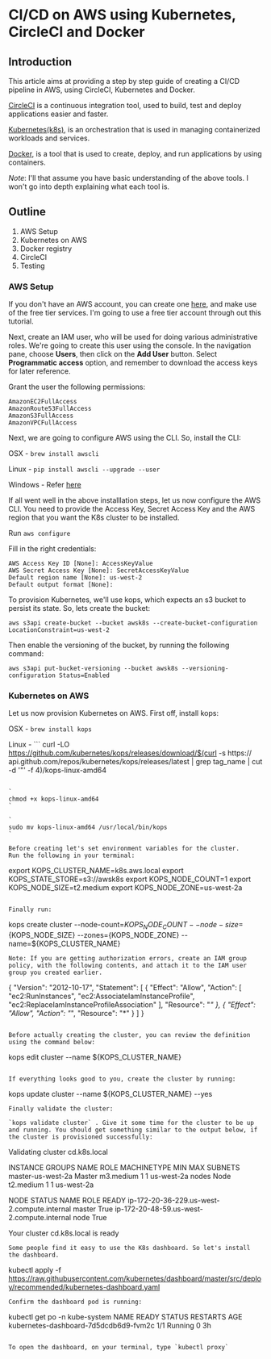 # CI/CD on AWS using Kubernetes, CircleCI and Docker


## Introduction

This article aims at providing a step by step guide of creating a CI/CD pipeline in AWS, using CircleCI, Kubernetes and Docker.

[CircleCI](https://circleci.com/) is a continuous integration tool, used to build, test and deploy applications easier and faster.

[Kubernetes(k8s)](https://kubernetes.io/), is an orchestration that is used in managing containerized workloads and services.

[Docker](https://www.docker.com/), is a tool that is used to create, deploy, and run applications by using containers.

*Note*: I'll that assume you have basic understanding of the above tools. I won't go into depth explaining what each tool is.

## Outline
1. AWS Setup
2. Kubernetes on AWS
3. Docker registry
4. CircleCI
5. Testing

### AWS Setup
If you don't have an AWS account, you can create one [here](https://aws.amazon.com/free/), and make use of the free tier services. I'm going to use a free tier account through out this tutorial.

Next, create an IAM user, who will be used for doing various administrative roles. We're going to create this user using the console. In the navigation pane, choose **Users**, then click on the **Add User** button. Select **Programmatic access** option, and remember to download the access keys for later reference.

Grant the user the following permissions:

```
AmazonEC2FullAccess
AmazonRoute53FullAccess
AmazonS3FullAccess
AmazonVPCFullAccess
```

Next, we are going to configure AWS using the CLI. So, install the CLI:

OSX - `brew install awscli`

Linux - `pip install awscli --upgrade --user`

Windows - Refer [here](https://docs.aws.amazon.com/cli/latest/userguide/awscli-install-windows.html)

If all went well in the above installlation steps, let us now configure the AWS CLI. You need to provide the Access Key, Secret Access Key and the AWS region that you want the K8s cluster to be installed. 

Run `aws configure`

Fill in the right credentials:

```
AWS Access Key ID [None]: AccessKeyValue
AWS Secret Access Key [None]: SecretAccessKeyValue
Default region name [None]: us-west-2
Default output format [None]:
```

To provision Kubernetes, we'll use kops, which expects an s3 bucket to persist its state. So, lets create the bucket:

```
aws s3api create-bucket --bucket awsk8s --create-bucket-configuration LocationConstraint=us-west-2

```
Then enable the versioning of the bucket, by running the following command:

``` 
aws s3api put-bucket-versioning --bucket awsk8s --versioning-configuration Status=Enabled
```

### Kubernetes on AWS

Let us now provision Kubernetes on AWS. First off, install kops:

OSX - `brew install kops`

Linux - ```
         curl -LO https://github.com/kubernetes/kops/releases/download/$(curl -s https://		  api.github.com/repos/kubernetes/kops/releases/latest | grep tag_name | cut -d '"' -f        4)/kops-linux-amd64
```

`
chmod +x kops-linux-amd64
`

`
sudo mv kops-linux-amd64 /usr/local/bin/kops
`

Before creating let's set environment variables for the cluster.
Run the following in your terminal:

```
export KOPS_CLUSTER_NAME=k8s.aws.local
export KOPS_STATE_STORE=s3://awsk8s
export KOPS_NODE_COUNT=1
export KOPS_NODE_SIZE=t2.medium
export KOPS_NODE_ZONE=us-west-2a

```

Finally run:

```
kops create cluster --node-count=${KOPS_NODE_COUNT} --node-size=${KOPS_NODE_SIZE} --zones={KOPS_NODE_ZONE} --name=${KOPS_CLUSTER_NAME}
```
Note: If you are getting authorization errors, create an IAM group policy, with the following contents, and attach it to the IAM user group you created earlier.

```
{
  "Version": "2012-10-17",
  "Statement": [
    {
      "Effect": "Allow",
      "Action": [
        "ec2:RunInstances",
        "ec2:AssociateIamInstanceProfile",
        "ec2:ReplaceIamInstanceProfileAssociation"
      ],
      "Resource": "*"
    },
    {
      "Effect": "Allow",
      "Action": "*",
      "Resource": "*"
    }
  ]
}
```

Before actually creating the cluster, you can review the definition using the command below:

```
kops edit cluster --name ${KOPS_CLUSTER_NAME}
```

If everything looks good to you, create the cluster by running:

```
kops update cluster --name ${KOPS_CLUSTER_NAME} --yes
```
Finally validate the cluster:

`kops validate cluster` . Give it some time for the cluster to be up and running. You should get something similar to the output below, if the cluster is provisioned successfully:

```
Validating cluster cd.k8s.local

INSTANCE GROUPS
NAME			ROLE	MACHINETYPE	MIN	MAX	SUBNETS
master-us-west-2a	Master	m3.medium	1	1	us-west-2a
nodes			Node	t2.medium	1	1	us-west-2a

NODE STATUS
NAME						ROLE	READY
ip-172-20-36-229.us-west-2.compute.internal	master	True
ip-172-20-48-59.us-west-2.compute.internal	node	True

Your cluster cd.k8s.local is ready
```
Some people find it easy to use the K8s dashboard. So let's install the dashboard.

```
kubectl apply -f https://raw.githubusercontent.com/kubernetes/dashboard/master/src/deploy/recommended/kubernetes-dashboard.yaml
```
Confirm the dashboard pod is running:

```
kubectl get po -n kube-system
NAME                                                                  READY     STATUS    RESTARTS   AGE
kubernetes-dashboard-7d5dcdb6d9-fvm2c                                 1/1       Running   0          3h
```

To open the dashboard, on your terminal, type `kubectl proxy`
